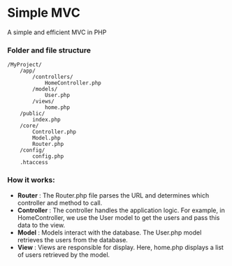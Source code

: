 # Simple MVC

A simple and efficient MVC in PHP


### Folder and file structure
```
/MyProject/
    /app/
        /controllers/
            HomeController.php
        /models/
            User.php
        /views/
            home.php
    /public/
        index.php
    /core/
        Controller.php
        Model.php
        Router.php
    /config/
        config.php
    .htaccess
```

### How it works:

- **Router** : The Router.php file parses the URL and determines which controller and method to call.
- **Controller** : The controller handles the application logic. For example, in HomeController, we use the User model to get the users and pass this data to the view.
- **Model** : Models interact with the database. The User.php model retrieves the users from the database.
- **View** : Views are responsible for display. Here, home.php displays a list of users retrieved by the model.